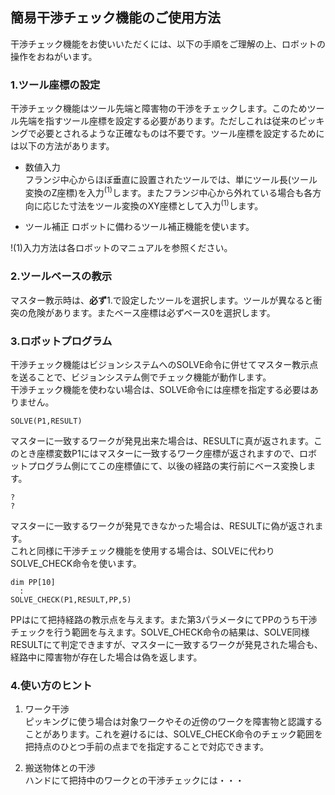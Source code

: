 
## 簡易干渉チェック機能のご使用方法  
干渉チェック機能をお使いいただくには、以下の手順をご理解の上、ロボットの操作をおねがいます。

### 1.ツール座標の設定  
干渉チェック機能はツール先端と障害物の干渉をチェックします。このためツール先端を指すツール座標を設定する必要があります。ただしこれは従来のピッキングで必要とされるような正確なものは不要です。ツール座標を設定するためには以下の方法があります。

- 数値入力  
フランジ中心からほぼ垂直に設置されたツールでは、単にツール長(ツール変換のZ座標)を入力<sup>(1)</sup>します。またフランジ中心から外れている場合も各方向に応じた寸法をツール変換のXY座標として入力<sup>(1)</sup>します。

- ツール補正
ロボットに備わるツール補正機能を使います。

!(1)入力方法は各ロボットのマニュアルを参照ください。


### 2.ツールベースの教示  
マスター教示時は、**必ず**1.で設定したツールを選択します。ツールが異なると衝突の危険があります。またベース座標は必ずベース0を選択します。

### 3.ロボットプログラム  
干渉チェック機能はビジョンシステムへのSOLVE命令に併せてマスター教示点を送ることで、ビジョンシステム側でチェック機能が動作します。  
干渉チェック機能を使わない場合は、SOLVE命令には座標を指定する必要はありません。  
~~~  
SOLVE(P1,RESULT)
~~~  
マスターに一致するワークが発見出来た場合は、RESULTに真が返されます。このとき座標変数P1にはマスターに一致するワーク座標が返されますので、ロボットプログラム側にてこの座標値にて、以後の経路の実行前にベース変換します。    
~~~
?
?

~~~  
マスターに一致するワークが発見できなかった場合は、RESULTに偽が返されます。  
これと同様に干渉チェック機能を使用する場合は、SOLVEに代わりSOLVE_CHECK命令を使います。
~~~  
dim PP[10]
  :
SOLVE_CHECK(P1,RESULT,PP,5)
~~~  
PPはにて把持経路の教示点を与えます。また第3パラメータにてPPのうち干渉チェックを行う範囲を与えます。SOLVE_CHECK命令の結果は、SOLVE同様RESULTにて判定できますが、マスターに一致するワークが発見された場合も、経路中に障害物が存在した場合は偽を返します。

### 4.使い方のヒント
1. ワーク干渉  
ピッキングに使う場合は対象ワークやその近傍のワークを障害物と認識することがあります。これを避けるには、SOLVE_CHECK命令のチェック範囲を把持点のひとつ手前の点までを指定することで対応できます。

2. 搬送物体との干渉  
ハンドにて把持中のワークとの干渉チェックには・・・
